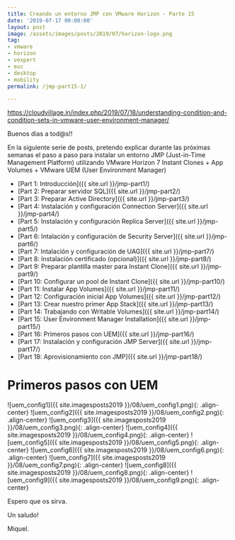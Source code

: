 ```yaml
---
title: Creando un entorno JMP con VMware Horizon - Parte 15
date: '2019-07-17 00:00:00'
layout: post
image: /assets/images/posts/2019/07/horizon-logo.png
tag:
- vmware
- horizon
- vexpert
- euc
- desktop
- mobility
permalink: /jmp-part15-1/

---
```


https://cloudvillage.in/index.php/2019/07/18/understanding-condition-and-condition-sets-in-vmware-user-environment-manager/

Buenos dias a tod@s!!

En la siguiente serie de posts, pretendo explicar durante las próximas semanas el paso a paso para instalar un entorno JMP (Just-in-Time Management Platform) utilizando VMware Horizon 7 Instant Clones + App Volumes + VMware UEM (User Environment Manager) 

- [Part 1: Introducción]({{ site.url }}/jmp-part1/)
- [Part 2: Preparar servidor SQL]({{ site.url }}/jmp-part2/)
- [Part 3: Preparar Active Directory]({{ site.url }}/jmp-part3/)
- [Part 4: Instalación y configuración Connection Server]({{ site.url }}/jmp-part4/)
- [Part 5: Instalación y configuración Replica Server]({{ site.url }}/jmp-part5/)
- [Part 6: Intalación y configuración de Security Server]({{ site.url }}/jmp-part6/)
- [Part 7: Intalación y configuración de UAG]({{ site.url }}/jmp-part7/)
- [Part 8: Instalación certificado (opcional)]({{ site.url }}/jmp-part8/)
- [Part 9: Preparar plantilla master para Instant Clone]({{ site.url }}/jmp-part9/)
- [Part 10: Configurar un pool de Instant Clone]({{ site.url }}/jmp-part10/)
- [Part 11: Instalar App Volumes]({{ site.url }}/jmp-part11/)
- [Part 12: Configuración inicial App Volumes]({{ site.url }}/jmp-part12/)
- [Part 13: Crear nuestro primer App Stack]({{ site.url }}/jmp-part13/)
- [Part 14: Trabajando con Writable Volumes]({{ site.url }}/jmp-part14/)
- [Part 15: User Environment Manager Installation]({{ site.url }}/jmp-part15/)
- [Part 16: Primeros pasos con UEM]({{ site.url }}/jmp-part16/)
- [Part 17: Instalación y configuración JMP Server]({{ site.url }}/jmp-part17/)
- [Part 18: Aprovisionamiento con JMP]({{ site.url }}/jmp-part18/)

# Primeros pasos con UEM

![uem_config1]({{ site.imagesposts2019 }}/08/uem_config1.png){: .align-center}
![uem_config2]({{ site.imagesposts2019 }}/08/uem_config2.png){: .align-center}
![uem_config3]({{ site.imagesposts2019 }}/08/uem_config3.png){: .align-center}
![uem_config4]({{ site.imagesposts2019 }}/08/uem_config4.png){: .align-center}
![uem_config5]({{ site.imagesposts2019 }}/08/uem_config5.png){: .align-center}
![uem_config6]({{ site.imagesposts2019 }}/08/uem_config6.png){: .align-center}
![uem_config7]({{ site.imagesposts2019 }}/08/uem_config7.png){: .align-center}
![uem_config8]({{ site.imagesposts2019 }}/08/uem_config8.png){: .align-center}
![uem_config9]({{ site.imagesposts2019 }}/08/uem_config9.png){: .align-center}


Espero que os sirva.

Un saludo!

Miquel.


